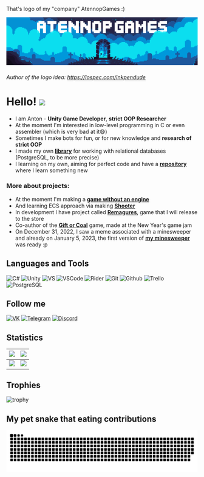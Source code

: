 That's logo of my "company" AtennopGames :)

[![Header](https://github.com/Atennop1/Atennop1/blob/main/assets/logo.png)]()
###### Author of the logo idea: https://lospec.com/inkpendude

# **Hello!** <img src="https://media.giphy.com/media/hvRJCLFzcasrR4ia7z/giphy.gif" width="30px"/>
- I am Anton - **Unity Game Developer**, **strict OOP Researcher** 
- At the moment I'm interested in low-level programming in C or even assembler (which is very bad at it😅) 
- Sometimes I make bots for fun, or for new knowledge and **research of strict OOP**
- I made my own [**library**](https://github.com/Atennop1/Relational-Databases-Via-OOP) for working with relational databases (PostgreSQL, to be more precise)
- I learning on my own, aiming for perfect code and have a [**repository**](https://github.com/Atennop1/Learning-Stuff) where I learn something new

### More about projects:
- At the moment I'm making a [**game without an engine**](https://github.com/Atennop1/ClickerWithoutAnEngine)
- And learning ECS approach via making [**Shooter**](https://github.com/Atennop1/ECS-Shooter)
- In development I have project called [**Remagures**](https://github.com/Atennop1/Remagures), game that I will release to the store
- Co-author of the [**Gift or Coal**](https://github.com/Funny-Monkeys/Gift-or-Coal) game, made at the New Year's game jam 
- On December 31, 2022, I saw a meme associated with a minesweeper and already on January 5, 2023, the first version of [**my minesweeper**](https://github.com/Atennop1/Minesweeper) was ready :p

## **Languages and Tools**
![C#](https://img.shields.io/badge/-C%23-090900?style=for-the-badge&logo=csharp&logoColor=8333FF)
![Unity](https://img.shields.io/badge/-Unity-090900?style=for-the-badge&logo=unity)
![VS](https://img.shields.io/badge/VS-000000.svg?style=for-the-badge&logo=visual-studio&logoColor=purple&color=black)
![VSCode](https://img.shields.io/badge/VSCode-000000.svg?style=for-the-badge&logo=visual-studio-code&logoColor=blue&color=black)
![Rider](https://img.shields.io/badge/Rider-000000.svg?style=for-the-badge&logo=Rider&logoColor=crimson&color=black)
![Git](https://img.shields.io/badge/Git-000000.svg?style=for-the-badge&logo=Git&logoColor=red&color=black)
![Github](https://img.shields.io/badge/GitHub-000000.svg?style=for-the-badge&logo=GitHub&logoColor=white&color=black)
![Trello](https://img.shields.io/badge/Trello-000000.svg?style=for-the-badge&logo=Trello&logoColor=blue&color=black)
![PostgreSQL](https://img.shields.io/badge/PostgreSQL-000000.svg?style=for-the-badge&logo=postgresql&logoColor=blue&color=black)

## **Follow me**
[![VK](https://img.shields.io/badge/-Vkontakte-090900?style=for-the-badge&logo=vk&logoColor=blue)](https://vk.com/steven_diamond)
[![Telegram](https://img.shields.io/badge/Telegram-000000.svg?style=for-the-badge&logo=Telegram&color=black)](https://web.telegram.org/k/#@billy_fresko)
[![Discord](https://img.shields.io/badge/Discord-000000.svg?style=for-the-badge&logo=Discord&color=black)](https://discordapp.com/users/837023021487226910/)

## **Statistics**
| <img src="https://streak-stats.demolab.com/?user=Atennop1&theme=tokyonight"> | <img src="https://github-readme-stats-sigma-five.vercel.app/api?username=Atennop1&count_private=true&show_icons=true&theme=tokyonight"> |
| :---: | --- |
| <img src="https://github-readme-stats-sigma-five.vercel.app/api/top-langs/?username=Atennop1&layout=compact&theme=tokyonight"> | <img src="https://github-readme-stats.vercel.app/api/wakatime?username=atennop&layout=compact&theme=tokyonight"> |

## **Trophies**
![trophy](https://github-profile-trophy.vercel.app/?username=Atennop1&theme=tokyonight&no-frame=true&column=6&row=1)

## My pet snake that eating contributions
![Snake](https://github.com/Atennop1/Atennop1/blob/output/github-contribution-grid-snake-dark.svg)

